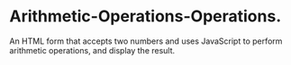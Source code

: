# Arithmetic-Operations-Operations.
An HTML form that accepts two numbers and uses JavaScript to perform arithmetic operations, and display the result.
